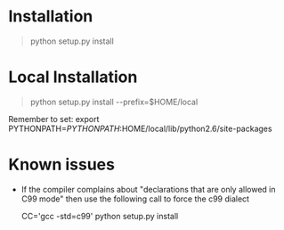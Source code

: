# Installation

> python setup.py install 




# Local Installation

> python setup.py install  --prefix=$HOME/local

Remember to set:
export PYTHONPATH=$PYTHONPATH:$HOME/local/lib/python2.6/site-packages


# Known issues

* If the compiler complains about "declarations that are only allowed in C99 mode" then use the following call to force the c99 dialect

    CC='gcc -std=c99' python setup.py install
